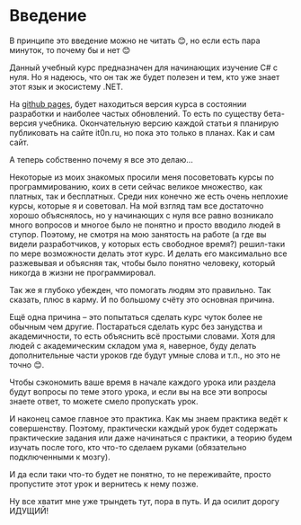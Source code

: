 # Введение

В принципе это введение можно не читать 😊, но если есть пара минуток, то почему бы и нет 😊

Данный учебный курс предназначен для начинающих изучение C# с нуля. Но я надеюсь, что он так же будет полезен и тем, 
кто уже знает этот язык и экосистему .NET.



На [github pages](https://it-0n.github.io/c_sharp_tutorial), будет находиться версия курса в состоянии разработки и наиболее частых обновлений. 
То есть по существу бета-версия учебника. Окончательную версию каждой статьи я планирую публиковать на сайте it0n.ru, 
но пока это только в планах. Как и сам сайт.

А теперь собственно почему я все это делаю…

Некоторые из моих знакомых просили меня посоветовать курсы по программированию, коих в сети сейчас великое множество, 
как платных, так и бесплатных. Среди них конечно же есть очень неплохие курсы, которые я и советовал. 
На мой взгляд там все достаточно хорошо объяснялось, но у начинающих с нуля все равно возникало много вопросов и многое 
было не понятно и просто вводило людей в ступор. Поэтому, не смотря на мою занятость на работе (а где вы видели разработчиков, 
у которых есть свободное время?) решил-таки по мере возможности делать этот курс. И делать его максимально все разжевывая и объясняя так, 
чтобы было понятно человеку, который никогда в жизни не программировал.

Так же я глубоко убежден, что помогать людям это правильно. Так сказать, плюс в карму. И по большому счёту это основная причина.

Ещё одна причина – это попытаться сделать курс чуток более не обычным чем другие. Постараться сделать курс без занудства 
и академичности, то есть объяснить всё простыми словами. Хотя для людей с академическим складом ума я, наверное, 
буду делать дополнительные части уроков где будут умные слова и т.п., но это не точно 😊.

Чтобы сэкономить ваше время в начале каждого урока или раздела будут вопросы по теме этого урока, и если вы на все 
эти вопросы знаете ответ, то можете смело пропускать урок.

И наконец самое главное это практика. Как мы знаем практика ведёт к совершенству. Поэтому, практически каждый урок будет 
содержать практические задания или даже начинаться с практики, а теорию будем изучать после того, кто что-то сделаем руками 
(обязательно подключенными к мозгу).

И да если таки что-то будет не понятно, то не переживайте, просто пропустите этот урок и вернитесь к нему позже.

Ну все хватит мне уже трындеть тут, пора в путь. И да осилит дорогу ИДУЩИЙ!
